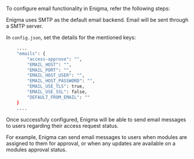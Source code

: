 To configure email functionality in Enigma, refer the following steps:

Enigma uses SMTP as the default email backend. Email will be sent through a SMTP server.

In `config.json`, set the details for the mentioned keys:
```bash
    ....
    "emails": {
        "access-approve": "",
        "EMAIL_HOST": "",
        "EMAIL_PORT": "",
        "EMAIL_HOST_USER": "",
        "EMAIL_HOST_PASSWORD": "",
        "EMAIL_USE_TLS": true,
        "EMAIL_USE_SSL": false,
        "DEFAULT_FROM_EMAIL": ""
    }
    ....
```

Once successfuly configured, Enigma will be able to send email messages to users regarding their access request status.

For example, Enigma can send email messages to users when modules are assigned to them for approval, or when any updates are available on a modules approval status.
